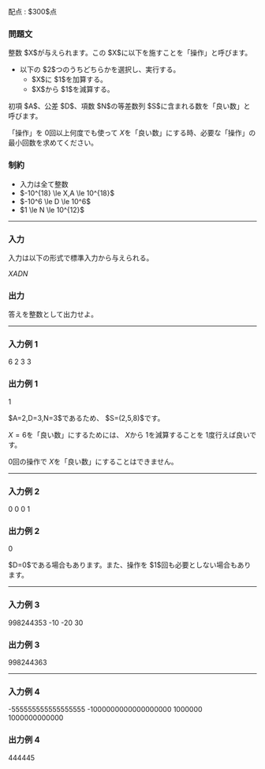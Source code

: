 
<div>

<span>

<span>

<p>
配点 : $300$点
</p>

<div>

<section>

### **問題文**

<p>
整数 $X$が与えられます。この $X$に以下を施すことを「操作」と呼びます。  
</p>

<ul>

<li>
以下の $2$つのうちどちらかを選択し、実行する。
<ul>

<li>
$X$に $1$を加算する。
</li>

<li>
$X$から $1$を減算する。
</li>

</ul>

</li>

</ul>

<p>
初項 $A$、公差 $D$、項数 $N$の等差数列 $S$に含まれる数を「良い数」と呼びます。

「操作」を $0$回以上何度でも使って $X$を「良い数」にする時、必要な「操作」の最小回数を求めてください。
</p>

</section>

</div>

<div>

<section>

### **制約**

<ul>

<li>
入力は全て整数
</li>

<li>
$-10^{18} \le X,A \le 10^{18}$
</li>

<li>
$-10^6 \le D \le 10^6$
</li>

<li>
$1 \le N \le 10^{12}$
</li>

</ul>

</section>

</div>

---

<div>

<div>

<section>

### **入力**

<p>
入力は以下の形式で標準入力から与えられる。
</p>

<div>

$X$$A$$D$$N$
</div>

</section>

</div>

<div>

<section>

### **出力**

<p>
答えを整数として出力せよ。
</p>

</section>

</div>

</div>

---

<div>

<section>

### **入力例 1**

<div>

6 2 3 3

</div>

</section>

</div>

<div>

<section>

### **出力例 1**

<div>

1

</div>

<p>
$A=2,D=3,N=3$であるため、 $S=(2,5,8)$です。

$X=6$を「良い数」にするためには、 $X$から $1$を減算することを $1$度行えば良いです。

$0$回の操作で $X$を「良い数」にすることはできません。
</p>

</section>

</div>

---

<div>

<section>

### **入力例 2**

<div>

0 0 0 1

</div>

</section>

</div>

<div>

<section>

### **出力例 2**

<div>

0

</div>

<p>
$D=0$である場合もあります。また、操作を $1$回も必要としない場合もあります。
</p>

</section>

</div>

---

<div>

<section>

### **入力例 3**

<div>

998244353 -10 -20 30

</div>

</section>

</div>

<div>

<section>

### **出力例 3**

<div>

998244363

</div>

</section>

</div>

---

<div>

<section>

### **入力例 4**

<div>

-555555555555555555 -1000000000000000000 1000000 1000000000000

</div>

</section>

</div>

<div>

<section>

### **出力例 4**

<div>

444445

</div>

</section>

</div>

</span>

</span>

</div>
